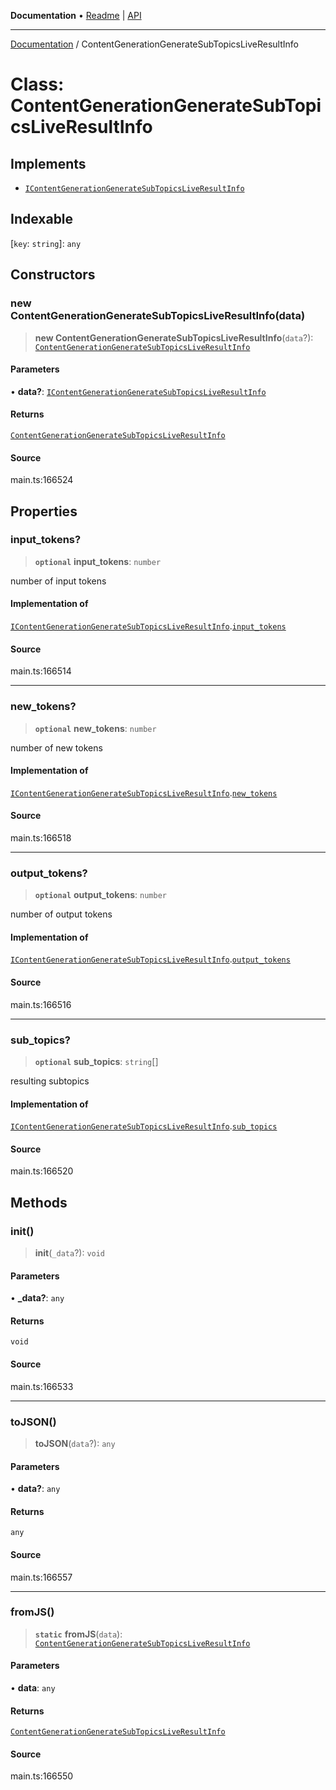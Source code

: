 **Documentation** • [Readme](../README.md) \| [API](../globals.md)

***

[Documentation](../README.md) / ContentGenerationGenerateSubTopicsLiveResultInfo

# Class: ContentGenerationGenerateSubTopicsLiveResultInfo

## Implements

- [`IContentGenerationGenerateSubTopicsLiveResultInfo`](../interfaces/IContentGenerationGenerateSubTopicsLiveResultInfo.md)

## Indexable

 \[`key`: `string`\]: `any`

## Constructors

### new ContentGenerationGenerateSubTopicsLiveResultInfo(data)

> **new ContentGenerationGenerateSubTopicsLiveResultInfo**(`data`?): [`ContentGenerationGenerateSubTopicsLiveResultInfo`](ContentGenerationGenerateSubTopicsLiveResultInfo.md)

#### Parameters

• **data?**: [`IContentGenerationGenerateSubTopicsLiveResultInfo`](../interfaces/IContentGenerationGenerateSubTopicsLiveResultInfo.md)

#### Returns

[`ContentGenerationGenerateSubTopicsLiveResultInfo`](ContentGenerationGenerateSubTopicsLiveResultInfo.md)

#### Source

main.ts:166524

## Properties

### input\_tokens?

> **`optional`** **input\_tokens**: `number`

number of input tokens

#### Implementation of

[`IContentGenerationGenerateSubTopicsLiveResultInfo`](../interfaces/IContentGenerationGenerateSubTopicsLiveResultInfo.md).[`input_tokens`](../interfaces/IContentGenerationGenerateSubTopicsLiveResultInfo.md#input_tokens)

#### Source

main.ts:166514

***

### new\_tokens?

> **`optional`** **new\_tokens**: `number`

number of new tokens

#### Implementation of

[`IContentGenerationGenerateSubTopicsLiveResultInfo`](../interfaces/IContentGenerationGenerateSubTopicsLiveResultInfo.md).[`new_tokens`](../interfaces/IContentGenerationGenerateSubTopicsLiveResultInfo.md#new_tokens)

#### Source

main.ts:166518

***

### output\_tokens?

> **`optional`** **output\_tokens**: `number`

number of output tokens

#### Implementation of

[`IContentGenerationGenerateSubTopicsLiveResultInfo`](../interfaces/IContentGenerationGenerateSubTopicsLiveResultInfo.md).[`output_tokens`](../interfaces/IContentGenerationGenerateSubTopicsLiveResultInfo.md#output_tokens)

#### Source

main.ts:166516

***

### sub\_topics?

> **`optional`** **sub\_topics**: `string`[]

resulting subtopics

#### Implementation of

[`IContentGenerationGenerateSubTopicsLiveResultInfo`](../interfaces/IContentGenerationGenerateSubTopicsLiveResultInfo.md).[`sub_topics`](../interfaces/IContentGenerationGenerateSubTopicsLiveResultInfo.md#sub_topics)

#### Source

main.ts:166520

## Methods

### init()

> **init**(`_data`?): `void`

#### Parameters

• **\_data?**: `any`

#### Returns

`void`

#### Source

main.ts:166533

***

### toJSON()

> **toJSON**(`data`?): `any`

#### Parameters

• **data?**: `any`

#### Returns

`any`

#### Source

main.ts:166557

***

### fromJS()

> **`static`** **fromJS**(`data`): [`ContentGenerationGenerateSubTopicsLiveResultInfo`](ContentGenerationGenerateSubTopicsLiveResultInfo.md)

#### Parameters

• **data**: `any`

#### Returns

[`ContentGenerationGenerateSubTopicsLiveResultInfo`](ContentGenerationGenerateSubTopicsLiveResultInfo.md)

#### Source

main.ts:166550
